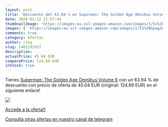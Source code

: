 ```yaml
---
layout: post
title: 'Descuento del 63.94 % en Superman: The Golden Age Omnibus Volume '
date: 2020-01-12 22:57:44
thumbnailImage: 'https://images-eu.ssl-images-amazon.com/images/I/51%2BGpwg3nFL._SL200_.jpg'
images: [ 'https://images-eu.ssl-images-amazon.com/images/I/51%2BGpwg3nFL._SL200_.jpg' ]
comments: true
category: ofertas
author: ring
slug: 1401291937
description:
actualPrice: 45.04 EUR
comparePrice: 124.89 EUR
inStock: true
---
```


Tienes [Superman: The Golden Age Omnibus Volume 6](https://www.amazon.com/dp/1401291937/?tag=redken08-20) con un 63.94 % de descuento con precio de oferta de 45.04 EUR (original: 124.89 EUR) en el siguiente enlace!

[![](https://images-eu.ssl-images-amazon.com/images/I/51%2BGpwg3nFL._SL200_.jpg)](https://www.amazon.com/dp/1401291937/?tag=redken08-20)

[Accede a la oferta!!](https://www.amazon.com/dp/1401291937/?tag=redken08-20)

[Consulta otras ofertas en nuestro canal de telegram](https://t.me/s/ofertas25)
